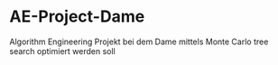 # AE-Project-Dame
Algorithm Engineering Projekt bei dem Dame mittels Monte Carlo tree search optimiert werden soll
